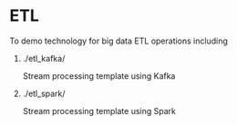 



# ETL

To demo technology for big data ETL operations including


1. ./etl_kafka/

   Stream processing template using Kafka

1. ./etl_spark/

   Stream processing template using Spark


